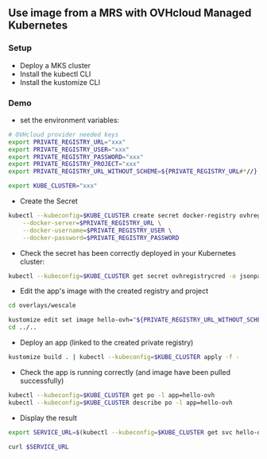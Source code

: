 ## Use image from a MRS with OVHcloud Managed Kubernetes

### Setup

  - Deploy a MKS cluster
  - Install the kubectl CLI
  - Install the kustomize CLI

### Demo

  - set the environment variables:

```bash
# OVHcloud provider needed keys
export PRIVATE_REGISTRY_URL="xxx"
export PRIVATE_REGISTRY_USER="xxx"
export PRIVATE_REGISTRY_PASSWORD="xxx"
export PRIVATE_REGISTRY_PROJECT="xxx"
export PRIVATE_REGISTRY_URL_WITHOUT_SCHEME=${PRIVATE_REGISTRY_URL#*//}

export KUBE_CLUSTER="xxx"
```

  - Create the Secret

```bash
kubectl --kubeconfig=$KUBE_CLUSTER create secret docker-registry ovhregistrycred \
    --docker-server=$PRIVATE_REGISTRY_URL \
    --docker-username=$PRIVATE_REGISTRY_USER \
    --docker-password=$PRIVATE_REGISTRY_PASSWORD
```

  - Check the secret has been correctly deployed in your Kubernetes cluster:

```bash
kubectl --kubeconfig=$KUBE_CLUSTER get secret ovhregistrycred -o jsonpath="{.data.\.dockerconfigjson}"
```

  - Edit the app's image with the created registry and project

```bash
cd overlays/wescale

kustomize edit set image hello-ovh="${PRIVATE_REGISTRY_URL_WITHOUT_SCHEME}/${PRIVATE_REGISTRY_PROJECT}/hello-ovh:1.0.0-linuxamd64"
cd ../..
```

 - Deploy an app (linked to the created private registry)

```bash
kustomize build . | kubectl --kubeconfig=$KUBE_CLUSTER apply -f -
```

  - Check the app is running correctly (and image have been pulled successfully)

```bash
kubectl --kubeconfig=$KUBE_CLUSTER get po -l app=hello-ovh
kubectl --kubeconfig=$KUBE_CLUSTER describe po -l app=hello-ovh 
```

  - Display the result

```bash
export SERVICE_URL=$(kubectl --kubeconfig=$KUBE_CLUSTER get svc hello-ovh -o jsonpath='{.status.loadBalancer.ingress[].ip}')

curl $SERVICE_URL
```